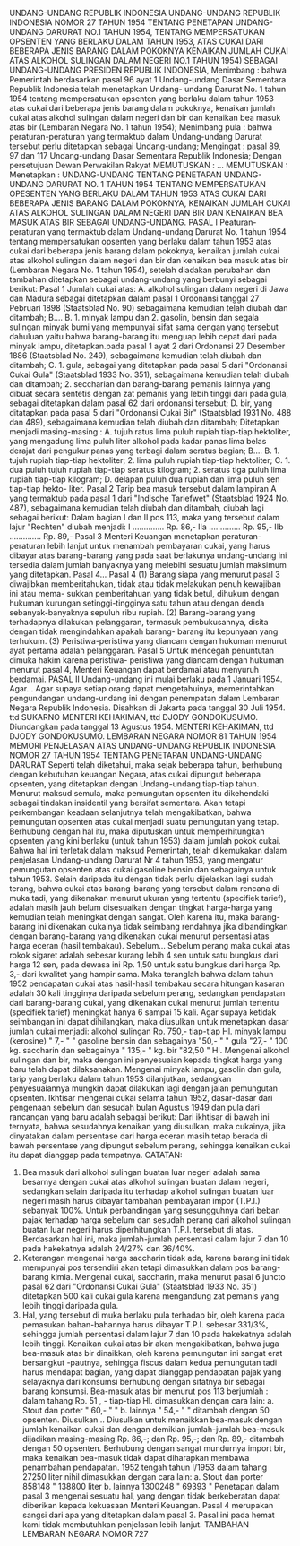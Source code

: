  UNDANG-UNDANG REPUBLIK INDONESIA UNDANG-UNDANG REPUBLIK INDONESIA NOMOR 27 TAHUN 1954 TENTANG PENETAPAN UNDANG-UNDANG DARURAT NO.1 TAHUN 1954, TENTANG MEMPERSATUKAN OPSENTEN YANG BERLAKU DALAM TAHUN 1953, ATAS CUKAI DARI BEBERAPA JENIS BARANG DALAM POKOKNYA KENAIKAN JUMLAH CUKAI ATAS ALKOHOL SULINGAN DALAM NEGERI NO.1 TAHUN 1954) SEBAGAI UNDANG-UNDANG PRESIDEN REPUBLIK INDONESIA,
Menimbang :
 bahwa Pemerintah berdasarkan pasal 96 ayat 1 Undang-undang Dasar Sementara Republik Indonesia telah menetapkan Undang- undang Darurat No. 1 tahun 1954 tentang mempersatukan opsenten yang berlaku dalam tahun 1953 atas cukai dari beberapa jenis barang dalam pokoknya, kenaikan jumlah cukai atas alkohol sulingan dalam negeri dan bir dan kenaikan bea masuk atas bir (Lembaran Negara No. 1 tahun 1954); Menimbang pula : bahwa peraturan-peraturan yang termaktub dalam Undang-undang Darurat tersebut perlu ditetapkan sebagai Undang-undang;
Mengingat :
 pasal 89, 97 dan 117 Undang-undang Dasar Sementara Republik Indonesia; Dengan persetujuan Dewan Perwakilan Rakyat
MEMUTUSKAN :
 …
MEMUTUSKAN :
 Menetapkan : UNDANG-UNDANG TENTANG PENETAPAN UNDANG-UNDANG DARURAT NO. 1 TAHUN 1954 TENTANG MEMPERSATUKAN OPESENTEN YANG BERLAKU DALAM TAHUN 1953 ATAS CUKAI DARI BEBERAPA JENIS BARANG DALAM POKOKNYA, KENAIKAN JUMLAH CUKAI ATAS ALKOHOL SULINGAN DALAM NEGERI DAN BIR DAN KENAIKAN BEA MASUK ATAS BIR SEBAGAI UNDANG-UNDANG. PASAL I Peaturan-peraturan yang termaktub dalam Undang-undang Darurat No. 1 tahun 1954 tentang mempersatukan opsenten yang berlaku dalam tahun 1953 atas cukai dari beberapa jenis barang dalam pokoknya, kenaikan jumlah cukai atas alkohol sulingan dalam negeri dan bir dan kenaikan bea masuk atas bir (Lembaran Negara No. 1 tahun 1954), setelah diadakan perubahan dan tambahan ditetapkan sebagai undang-undang yang berbunyi sebagai berikut:
Pasal 1
Jumlah cukai atas: A. alkohol sulingan dalam negeri di Jawa dan Madura sebagai ditetapkan dalam pasal 1 Ordonansi tanggal 27 Pebruari 1898 (Staatsblad No. 90) sebagaimana kemudian telah diubah dan ditambah; B…. B. 1. minyak lampu dan 2. gasolin, bensin dan segala sulingan minyak bumi yang mempunyai sifat sama dengan yang tersebut dahuluan yaitu bahwa barang-barang itu menguap lebih cepat dari pada minyak lampu, ditetapkan.pada pasal 1 ayat 2 dari Ordonansi 27 Desember 1886 (Staatsblad No. 249), sebagaimana kemudian telah diubah dan ditambah; C. 1. gula, sebagai yang ditetapkan pada pasal 5 dari "Ordonansi Cukai Gula" (Staatsblad 1933 No. 351), sebagaimana kemudian telah diubah dan ditambah;
2. seccharian dan barang-barang pemanis lainnya yang dibuat secara sentetis dengan zat pemanis yang lebih tinggi dari pada gula, sebagai ditetapkan dalam pasal 62 dari ordonansi tersebut; D. bir, yang ditatapkan pada pasal 5 dari "Ordonansi Cukai Bir" (Staatsblad 1931 No. 488 dan 489), sebagaimana kemudian telah diubah dan ditambah; Ditetapkan menjadi masing-masing : A. tujuh ratus lima puluh rupiah tiap-tiap hektoliter, yang mengadung lima puluh liter alkohol pada kadar panas lima belas derajat dari pengukur panas yang terbagi dalam seratus bagian; B…. B. 1. tujuh rupiah tiap-tiap hektoliter;
2. lima puluh rupiah tiap-tiap hektoliter; C. 1. dua puluh tujuh rupiah tiap-tiap seratus kilogram;
2. seratus tiga puluh lima rupiah tiap-tiap kilogram; D. delapan puluh dua rupiah dan lima puluh sen tiap-tiap hekto- liter.
Pasal 2
Tarip bea masuk tersebut dalam lampiran A yang termaktub pada pasal 1 dari "Indische Tariefwet" (Staatsblad 1924 No. 487), sebagaimana kemudian telah diubah dan ditambah, diubah lagi sebagai berikut: Dalam bagian I dan II pos 113, maka yang tersebut dalam lajur "Rechten" diubah menjadi: I .............. Rp. 86,- IIa .............. Rp. 95,- IIb .............. Rp. 89,-
Pasal 3
Menteri Keuangan menetapkan peraturan-peraturan lebih lanjut untuk menambah pembayaran cukai, yang harus dibayar atas barang-barang yang pada saat berlakunya undang-undang ini tersedia dalam jumlah banyaknya yang melebihi sesuatu jumlah maksimum yang ditetapkan. Pasal 4…
Pasal 4
(1) Barang siapa yang menurut pasal 3 diwajibkan memberitahukan, tidak atau tidak melakukan penuh kewajiban ini atau mema- sukkan pemberitahuan yang tidak betul, dihukum dengan hukuman kurungan setinggi-tingginya satu tahun atau dengan denda sebanyak-banyaknya sepuluh ribu rupiah.
(2) Barang-barang yang terhadapnya dilakukan pelanggaran, termasuk pembukusannya, disita dengan tidak mengindahkan apakah barang- barang itu kepunyaan yang terhukum.
(3) Peristiwa-peristiwa yang diancam dengan hukuman menurut ayat pertama adalah pelanggaran.
Pasal 5
Untuk mencegah penuntutan dimuka hakim karena peristiwa- peristiwa yang diancam dengan hukuman menurut pasal 4, Menteri Keuangan dapat berdamai atau menyuruh berdamai. PASAL II Undang-undang ini mulai berlaku pada 1 Januari 1954. Agar… Agar supaya setiap orang dapat mengetahuinya, memerintahkan pengundangan undang-undang ini dengan penempatan dalam Lembaran Negara Republik Indonesia. Disahkan di Jakarta pada tanggal 30 Juli 1954. ttd SUKARNO MENTERI KEHAKIMAN, ttd DJODY GONDOKUSUMO. Diundangkan pada tanggal 13 Agustus 1954. MENTERI KEHAKIMAN, ttd DJODY GONDOKUSUMO. LEMBARAN NEGARA NOMOR 81 TAHUN 1954 MEMORI PENJELASAN ATAS UNDANG-UNDANG REPUBLIK INDONESIA NOMOR 27 TAHUN 1954 TENTANG PENETAPAN UNDANG-UNDANG DARURAT Seperti telah diketahui, maka sejak beberapa tahun, berhubung dengan kebutuhan keuangan Negara, atas cukai dipungut beberapa opsenten, yang ditetapkan dengan Undang-undang tiap-tiap tahun. Menurut maksud semula, maka pemungutan opsenten itu dikehendaki sebagai tindakan insidentil yang bersifat sementara. Akan tetapi perkembangan keadaan selanjutnya telah mengakibatkan, bahwa pemungutan opsenten atas cukai menjadi suatu pemungutan yang tetap. Berhubung dengan hal itu, maka diputuskan untuk memperhitungkan opsenten yang kini berlaku (untuk tahun 1953) dalam jumlah pokok cukai. Bahwa hal ini terletak dalam maksud Pemerintah, telah dikemukakan dalam penjelasan Undang-undang Darurat Nr 4 tahun 1953, yang mengatur pemungutan opsenten atas cukai gasoline bensin dan sebagainya untuk tahun 1953. Selain daripada itu dengan tidak perlu dijelaskan lagi sudah terang, bahwa cukai atas barang-barang yang tersebut dalam rencana di muka tadi, yang dikenakan menurut ukuran yang tertentu (specifiek tarief), adalah masih jauh belum disesuaikan dengan tingkat harga-harga yang kemudian telah meningkat dengan sangat. Oleh karena itu, maka barang-barang ini dikenakan cukainya tidak seimbang rendahnya jika dibandingkan dengan barang-barang yang dikenakan cukai menurut persentasi atas harga eceran (hasil tembakau). Sebelum… Sebelum perang maka cukai atas rokok sigaret adalah sebesar kurang lebih 4 sen untuk satu bungkus dari harga 12 sen, pada dewasa ini Rp. 1,50 untuk satu bungkus dari harga Rp. 3,-.dari kwalitet yang hampir sama. Maka teranglah bahwa dalam tahun 1952 pendapatan cukai atas hasil-hasil tembakau secara hitungan kasaran adalah 30 kali tingginya daripada sebelum perang, sedangkan pendapatan dari barang-barang cukai, yang dikenakan cukai menurut jumlah tertentu (specifiek tarief) meningkat hanya 6 sampai 15 kali. Agar supaya ketidak seimbangan ini dapat dihilangkan, maka diusulkan untuk menetapkan dasar jumlah cukai menjadi: alkohol sulingan Rp. 750,- tiap-tiap Hl. minyak lampu (kerosine) " 7,- " " gasoline bensin dan sebagainya "50,- " " gula "27,- " 100 kg. saccharin dan sebagainya " 135,- " kg. bir "82,50 " Hl. Mengenai alkohol sulingan dan bir, maka dengan ini penyesuaian kepada tingkat harga yang baru telah dapat dilaksanakan. Mengenai minyak lampu, gasolin dan gula, tarip yang berlaku dalam tahun 1953 dilanjutkan, sedangkan penyesuaiannya mungkin dapat dilakukan lagi dengan jalan pemungutan opsenten. Ikhtisar mengenai cukai selama tahun 1952, dasar-dasar dari pengenaan sebelum dan sesudah bulan Agustus 1949 dan pula dari rancangan yang baru adalah sebagai berikut: Dari ikhtisar di bawah ini ternyata, bahwa sesudahnya kenaikan yang diusulkan, maka cukainya, jika dinyatakan dalam persentase dari harga eceran masih tetap berada di bawah persentase yang dipungut sebelum perang, sehingga kenaikan cukai itu dapat dianggap pada tempatnya. CATATAN:
1. Bea masuk dari alkohol sulingan buatan luar negeri adalah sama besarnya dengan cukai atas alkohol sulingan buatan dalam negeri, sedangkan selain daripada itu terhadap alkohol sulingan buatan luar negeri masih harus dibayar tambahan pembayaran impor (T.P.I.) sebanyak 100%. Untuk perbandingan yang sesungguhnya dari beban pajak terhadap harga sebelum dan sesudah perang dari alkohol sulingan buatan luar negeri harus diperhitungkan T.P.I. tersebut di atas. Berdasarkan hal ini, maka jumlah-jumlah persentasi dalam lajur 7 dan 10 pada hakekatnya adalah 24/27% dan 36/40%.
2. Keterangan mengenai harga saccharin tidak ada, karena barang ini tidak mempunyai pos tersendiri akan tetapi dimasukkan dalam pos barang-barang kimia. Mengenai cukai, saccharin, maka menurut pasal 6 juncto pasal 62 dari "Ordonansi Cukai Gula" (Staatsblad 1933 No. 351) ditetapkan 500 kali cukai gula karena mengandung zat pemanis yang lebih tinggi daripada gula.
3. Hal, yang tersebut di muka berlaku pula terhadap bir, oleh karena pada pemasukan bahan-bahannya harus dibayar T.P.I. sebesar 331/3%, sehingga jumlah persentasi dalam lajur 7 dan 10 pada hakekatnya adalah lebih tinggi. Kenaikan cukai atas bir akan mengakibatkan, bahwa juga bea-masuk atas bir dinaikkan, oleh karena pemungutan ini sangat erat bersangkut -pautnya, sehingga fiscus dalam kedua pemungutan tadi harus mendapat bagian, yang dapat dianggap pendapatan pajak yang selayaknya dari konsumsi berhubung dengan sifatnya bir sebagai barang konsumsi. Bea-masuk atas bir menurut pos 113 berjumlah : dalam tahang Rp. 51 , - tiap-tiap Hl. dimasukkan dengan cara lain:
a. Stout dan porter " 60,- " " b. lainnya " 54,- " " ditambah dengan 50 opsenten. Diusulkan… Diusulkan untuk menaikkan bea-masuk dengan jumlah kenaikan cukai dan dengan demikian jumlah-jumlah bea-masuk dijadikan masing-masing Rp. 86,-; dan Rp. 95,-; dan Rp. 89,- ditambah dengan 50 opsenten. Berhubung dengan sangat mundurnya import bir, maka kenaikan bea-masuk tidak dapat diharapkan membawa penambahan pendapatan. 1952 tengah tahun I/1953 dalam tahang 27250 liter nihil dimasukkan dengan cara lain:
a. Stout dan porter 858148 " 138800 liter b. lainnya 1300248 " 69393 " Penetapan dalam pasal 3 mengenai sesuatu hal, yang dengan tidak berkeberatan dapat diberikan kepada kekuasaan Menteri Keuangan. Pasal 4 merupakan sangsi dari apa yang ditetapkan dalam pasal 3. Pasal ini pada hemat kami tidak membutuhkan penjelasan lebih lanjut. TAMBAHAN LEMBARAN NEGARA NOMOR 727